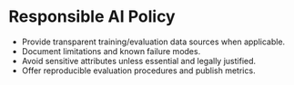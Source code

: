 <!-- SPDX-License-Identifier: Apache-2.0 -->
# Responsible AI Policy

- Provide transparent training/evaluation data sources when applicable.
- Document limitations and known failure modes.
- Avoid sensitive attributes unless essential and legally justified.
- Offer reproducible evaluation procedures and publish metrics.
